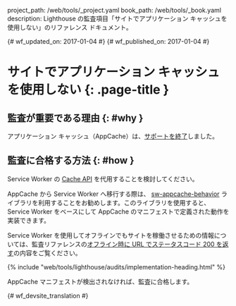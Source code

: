 project_path: /web/tools/_project.yaml
book_path: /web/tools/_book.yaml
description: Lighthouse の監査項目「サイトでアプリケーション キャッシュを使用しない」のリファレンス ドキュメント。

{# wf_updated_on: 2017-01-04 #}
{# wf_published_on: 2017-01-04 #}

#  サイトでアプリケーション キャッシュを使用しない {: .page-title }

##  監査が重要である理由 {: #why }

アプリケーション キャッシュ（AppCache）は、[サポートを終了][deprecated]しました。

[deprecated]: https://html.spec.whatwg.org/multipage/browsers.html#offline

##  監査に合格する方法 {: #how }

Service Worker の [Cache API][API] を代用することを検討してください。

AppCache から Service Worker へ移行する際は、
[sw-appcache-behavior][sw-appcache-behavior] ライブラリを利用することをお勧めします。このライブラリを使用すると、Service Worker をベースにして AppCache
のマニフェストで定義された動作を実装できます。


Service Worker
を使用してオフラインでもサイトを稼働させるための情報については、監査リファレンスの[オフライン時に URL でステータスコード 200 を返す](http-200-when-offline)の内容をご覧ください。


[API]: https://developer.mozilla.org/en-US/docs/Web/API/Cache

[sw-appcache-behavior]: https://github.com/GoogleChrome/sw-appcache-behavior

{% include "web/tools/lighthouse/audits/implementation-heading.html" %}

AppCache マニフェストが検出されなければ、監査に合格します。


{# wf_devsite_translation #}
